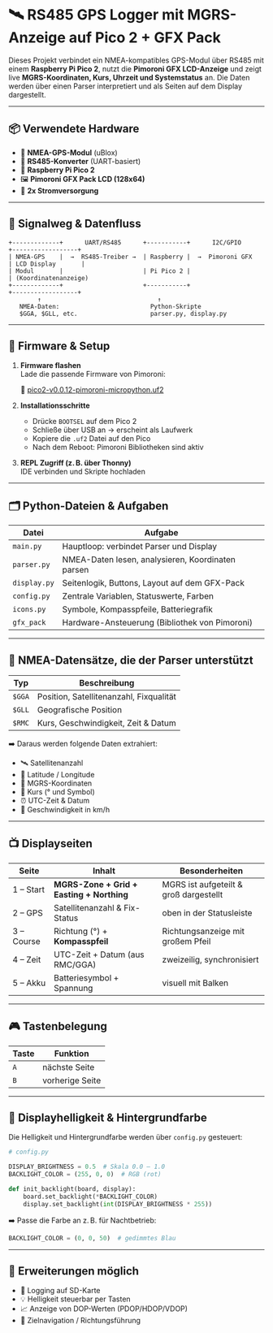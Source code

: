 # 🛰️ RS485 GPS Logger mit MGRS-Anzeige auf Pico 2 + GFX Pack

Dieses Projekt verbindet ein NMEA-kompatibles GPS-Modul über RS485 mit einem **Raspberry Pi Pico 2**, nutzt die **Pimoroni GFX LCD-Anzeige** und zeigt live **MGRS-Koordinaten, Kurs, Uhrzeit und Systemstatus** an. Die Daten werden über einen Parser interpretiert und als Seiten auf dem Display dargestellt.

---

## 📦 Verwendete Hardware

- 🧭 **NMEA-GPS-Modul** (uBlox)
- 🔌 **RS485-Konverter** (UART-basiert)
- 🧠 **Raspberry Pi Pico 2**
- 🖼️ **Pimoroni GFX Pack LCD (128x64)**
- 🔋 **2x Stromversorgung**

---

## 📡 Signalweg & Datenfluss

```text
+-------------+      UART/RS485      +-----------+      I2C/GPIO       +------------------+
| NMEA-GPS    |  →  RS485-Treiber →  | Raspberry |  →  Pimoroni GFX   | LCD Display       |
| Modul       |                      | Pi Pico 2 |                     | (Koordinatenanzeige)
+-------------+                      +-----------+                     +------------------+
        ↑                                ↑
   NMEA-Daten:                         Python-Skripte
   $GGA, $GLL, etc.                    parser.py, display.py
```

---

## 💾 Firmware & Setup

1. **Firmware flashen**  
   Lade die passende Firmware von Pimoroni:

   🔗 [pico2-v0.0.12-pimoroni-micropython.uf2](https://github.com/pimoroni/pimoroni-pico/releases)

2. **Installationsschritte**

   - Drücke `BOOTSEL` auf dem Pico 2
   - Schließe über USB an → erscheint als Laufwerk
   - Kopiere die `.uf2` Datei auf den Pico
   - Nach dem Reboot: Pimoroni Bibliotheken sind aktiv

3. **REPL Zugriff (z. B. über Thonny)**  
   IDE verbinden und Skripte hochladen

---

## 🗂️ Python-Dateien & Aufgaben

| Datei             | Aufgabe                                         |
|------------------|--------------------------------------------------|
| `main.py`         | Hauptloop: verbindet Parser und Display         |
| `parser.py`       | NMEA-Daten lesen, analysieren, Koordinaten parsen |
| `display.py`      | Seitenlogik, Buttons, Layout auf dem GFX-Pack   |
| `config.py`       | Zentrale Variablen, Statuswerte, Farben         |
| `icons.py`        | Symbole, Kompasspfeile, Batteriegrafik          |
| `gfx_pack`        | Hardware-Ansteuerung (Bibliothek von Pimoroni)  |

---

## 🧠 NMEA-Datensätze, die der Parser unterstützt

| Typ   | Beschreibung                                |
|-------|---------------------------------------------|
| `$GGA` | Position, Satellitenanzahl, Fixqualität     |
| `$GLL` | Geografische Position                       |
| `$RMC` | Kurs, Geschwindigkeit, Zeit & Datum         |

➡️ Daraus werden folgende Daten extrahiert:

- 🛰️ Satellitenanzahl
- 📍 Latitude / Longitude
- 🔁 MGRS-Koordinaten
- 🧭 Kurs (° und Symbol)
- ⏰ UTC-Zeit & Datum
- 🚀 Geschwindigkeit in km/h

---

## 📺 Displayseiten

| Seite     | Inhalt                                 | Besonderheiten                            |
|-----------|----------------------------------------|--------------------------------------------|
| 1 – Start | **MGRS-Zone + Grid + Easting + Northing** | MGRS ist aufgeteilt & groß dargestellt     |
| 2 – GPS   | Satellitenanzahl & Fix-Status          | oben in der Statusleiste                   |
| 3 – Course| Richtung (°) + **Kompasspfeil**         | Richtungsanzeige mit großem Pfeil          |
| 4 – Zeit  | UTC-Zeit + Datum (aus RMC/GGA)         | zweizeilig, synchronisiert                 |
| 5 – Akku  | Batteriesymbol + Spannung               | visuell mit Balken                         |

---

## 🎮 Tastenbelegung

| Taste | Funktion                     |
|-------|------------------------------|
| `A`   | nächste Seite                |
| `B`   | vorherige Seite              |

---

## 🌈 Displayhelligkeit & Hintergrundfarbe

Die Helligkeit und Hintergrundfarbe werden über `config.py` gesteuert:

```python
# config.py

DISPLAY_BRIGHTNESS = 0.5  # Skala 0.0 – 1.0
BACKLIGHT_COLOR = (255, 0, 0)  # RGB (rot)

def init_backlight(board, display):
    board.set_backlight(*BACKLIGHT_COLOR)
    display.set_backlight(int(DISPLAY_BRIGHTNESS * 255))
```

➡️ Passe die Farbe an z. B. für Nachtbetrieb:  
```python
BACKLIGHT_COLOR = (0, 0, 50)  # gedimmtes Blau
```

---

## 🧪 Erweiterungen möglich

- 🔄 Logging auf SD-Karte
- 💡 Helligkeit steuerbar per Tasten
- 📈 Anzeige von DOP-Werten (PDOP/HDOP/VDOP)
- 📍 Zielnavigation / Richtungsführung
